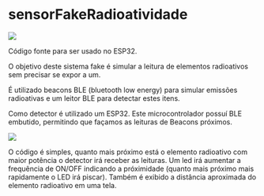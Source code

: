 # sensorFakeRadioatividade

![](/images/chernobyl.png)

Código fonte para ser usado no ESP32.

O objetivo deste sistema fake é simular a leitura de elementos radioativos sem precisar se expor a um.

É utilizado beacons BLE (bluetooth low energy) para simular emissões radioativas e um leitor BLE para detectar estes itens.

Como detector é utilizado um ESP32. Este microcontrolador possuí BLE embutido, permitindo que façamos as leituras de Beacons próximos.

![](/images/ESP32.png)

O código é simples, quanto mais próximo está o elemento radioativo com maior potência o detector irá receber as leituras. Um led irá aumentar a frequência de ON/OFF indicando a próximidade (quanto mais próximo mais rapidamente o LED irá piscar). Também é exibido a distância aproximada do elemento radioativo em uma tela.

